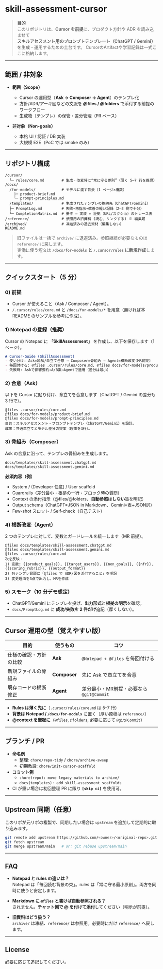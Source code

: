 

# skill-assessment-cursor

> **目的**  
> このリポジトリは、**Cursor を前提**に、プロダクト方針や ADR を読み込ませて  
> **スキルアセスメント用のプロンプトテンプレート（ChatGPT / Gemini）** を生成・運用するための土台です。
> CursorのArtifactや学習記録は一式ここに格納します。

---

## 範囲 / 非対象

- **範囲（Scope）**
  - Cursor の運用型（**Ask → Composer → Agent**）のテンプレ化
  - 方針/ADR/アーキ図などの文脈を **@files / @folders** で添付する前提のワークフロー
  - 生成物（テンプレ）の保管・差分管理（PR ベース）

- **非対象（Non-goals）**
  - 本格 UI / 認証 / DB 実装
  - 大規模 E2E（PoC では smoke のみ）

---

## リポジトリ構成

```
/cursor/
  └─ rules/core.md        # 生成・改変時に“常に守る原則”（薄く 5–7 行を推奨）
/docs/
  /for-models/            # モデルに渡す背景（1 ページ×複数）
    ├─ product-brief.md
    └─ prompt-principles.md
  /templates/             # 生成されたテンプレの格納先（ChatGPT/Gemini）
  ├─ PromptLog.md         # 失敗→再指示→改善の軽い記録（2–3 例で十分）
  └─ CompletionMatrix.md  # 要件 ↔ 実装 ↔ 証拠（URL/スクショ）のトレース表
/reference/               # 参照用の旧資料 (読む、リンクする) ※ 編集可
/archived/                # 凍結済みの過去資材（編集しない）
README.md
```

> 旧ファイルは一括で `archive/` に退避済み。参照継続が必要なものは `reference/` に戻します。  
> 実働に使う短文は **`/docs/for-models` と `/.cursor/rules` に新規作成**します。

---

## クイックスタート（5 分）

### 0) 前提
- Cursor が使えること（Ask / Composer / Agent）。
- `/.cursor/rules/core.md` と `/docs/for-models/*` を用意（無ければ本 README のサンプルを参考に作成）。

### 1) Notepad の登録（推奨）
Cursor の Notepad に **「SkillAssessment」** を作成し、以下を保存します（1 ページ）。

```md
# Cursor-Guide (SkillAssessment)
- 使い分け: Ask=読解/章立て合意 → Composer=骨組み → Agent=横断改変(MR前提)
- 毎回付ける: @files .cursor/rules/core.md, @files docs/for-models/product-brief.md, @files docs/for-models/prompt-principles.md
- 失敗時: Askで影響要約→A/B案→Agentで適用（差分は最小）
```

### 2) 合意（Ask）
以下を Cursor に貼り付け、章立てを合意します（ChatGPT / Gemini の差分も 3 行で）。

```text
@files .cursor/rules/core.md
@files docs/for-models/product-brief.md
@files docs/for-models/prompt-principles.md
目的：スキルアセスメント・プロンプトテンプレ（ChatGPT/Gemini）を設計。
成果：共通章立てとモデル差分の提案（理由を3行）。
```

### 3) 骨組み（Composer）
Ask の合意に沿って、テンプレの骨組みを生成します。

```
docs/templates/skill-assessment.chatgpt.md
docs/templates/skill-assessment.gemini.md
```

**必須内容（例）**
- System / (Developer 任意) / User scaffold  
- Guardrails（差分最小・根拠の一行・ブロック時の質問）  
- Context の添付指示（@files/@folders、**自動参照はしない**旨を明記）  
- Output schema（ChatGPT=JSON in Markdown、Gemini=表+JSON尻）  
- Few-shot スロット / Self-check（自己テスト）

### 4) 横断改変（Agent）
2 つのテンプレに対して、変数とガードレールを統一します（MR 前提）。

```text
@files docs/templates/skill-assessment.chatgpt.md
@files docs/templates/skill-assessment.gemini.md
@files .cursor/rules/core.md
次を反映：
1) 変数: {{product_goals}}, {{target_users}}, {{non_goals}}, {{nfr}}, {{scoring_rubric}}, {{output_format}}
2) 各テンプレ冒頭に「@files で ADR/図を添付すること」を明記
3) 変更理由を3点で出力し、MRを作成
```

### 5) スモーク（10 分デモ想定）
- ChatGPT/Gemini にテンプレを投げ、**出力形式**と**根拠の明示**を確認。  
- `docs/PromptLog.md` に **成功/失敗を 2 件だけ**追記（厚くしない）。

---

## Cursor 運用の型（覚えやすい版）

| 目的 | 使うもの | コツ |
|---|---|---|
| 仕様の確認・方針の比較 | **Ask** | `@Notepad + @files` を毎回付ける |
| 新規ファイルの骨組み | **Composer** | 先に Ask で章立てを合意 |
| 既存コードの横断修正 | **Agent** | 差分最小・MR前提・必要なら `@git@Commit` |

- **Rules は薄く先に**（`.cursor/rules/core.md` は 5–7 行）  
- **背景は Notepad / `/docs/for-models`** に置く（厚い原稿は `reference/`）  
- **@context を厳密に**（`@files`, `@folders`, 必要に応じて `@git@Commit`）

---

## ブランチ / PR

- **命名例**  
  - 整理: `chore/repo-tidy` / `chore/archive-sweep`  
  - 初期敷設: `chore/init-cursor-scaffold`  
- **コミット例**  
  - `chore(repo): move legacy materials to archive/`  
  - `docs(templates): add skill-assessment scaffolds`  
- CI が重い場合は初回整理 PR に限り **`[skip ci]`** を使用可。

---

## Upstream 同期（任意）

このリポが元リポの複製で、同期したい場合は `upstream` を追加して定期的に取り込みます。

```bash
git remote add upstream https://github.com/<owner>/<original-repo>.git
git fetch upstream
git merge upstream/main   # or: git rebase upstream/main
```

---

## FAQ

- **Notepad と rules の違いは？**  
  Notepad は「毎回読む背景の束」。rules は「常に守る最小原則」。両方を同時に使うと安定します。

- **Markdown に `@files` と書けば自動参照される？**  
  されません。**チャット側で @ を付けて添付**してください（明示が前提）。

- **旧資料はどう扱う？**  
  `archive/` は凍結、`reference/` は参照用。必要時にだけ `reference/` へ戻します。

---

## License

必要に応じて追記してください。